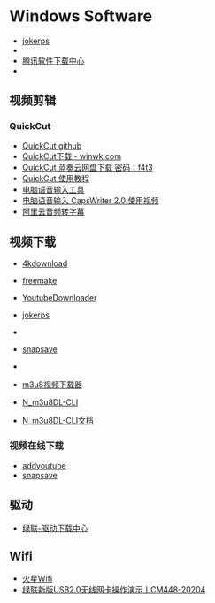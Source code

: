 # Windows Software

- [jokerps](https://vip.jokerps.com/)
- [](https://www.crsky.com/)
- [腾讯软件下载中心](https://pc.qq.com/)
-

## 视频剪辑

### QuickCut

- [QuickCut github](https://github.com/HaujetZhao/QuickCut/releases/)
- [QuickCut下载 - winwk.com](https://winwk.com/soft/quick-cut)
- [QuickCut 蓝奏云网盘下载 密码：f4t3](https://wwe.lanzoux.com/b015n2n5a)
- [QuickCut 使用教程](https://www.bilibili.com/video/bv18T4y1E7FF)
- [电脑语音输入工具](https://gitee.com/haujet/CapsWriter)
- [电脑语音输入 CapsWriter 2.0 使用视频](https://www.bilibili.com/video/BV12A411p73r)
- [阿里云音频转字幕](https://gitee.com/haujet/ali-audio-to-srt)

## 视频下载

- [4kdownload](https://www.4kdownload.com/)
- [freemake](https://www.freemake.com/cn/)
- [YoutubeDownloader](https://github.com/Tyrrrz/YoutubeDownloader/tags)
- [jokerps](https://vip.jokerps.com/)
- [](https://addyoutube.com/)
- [snapsave](https://snapsave.io/zh-cn)
- [](https://www.ganbey.com/youtube-download-3774)

- [m3u8视频下载器](http://www.ygbks.com/1239.html)
- [N_m3u8DL-CLI](https://github.com/nilaoda/N_m3u8DL-CLI)
- [N_m3u8DL-CLI文档](https://nilaoda.github.io/N_m3u8DL-CLI/)
  
### 视频在线下载

- [addyoutube](https://addyoutube.com/)
- [snapsave](https://snapsave.io/zh-cn)
[](https://www.ganbey.com/youtube-download-3774)

## 驱动

- [绿联-驱动下载中心](https://www.lulian.cn/download/list-34-cn.html)

## Wifi

- [火星Wifi](http://www.zkytech.com/index.html)
- [绿联新版USB2.0无线网卡操作演示丨CM448-20204](https://www.lulian.cn/video/943-cn.html)
